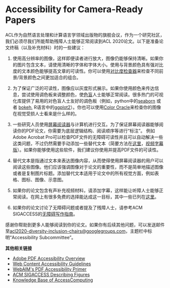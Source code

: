# Accessibility for Camera-Ready Papers

ACL作为自然语言处理和计算语言学领域出版物的旗舰会议，作为一个研究社区，我们必须尽我们所能帮助残障人士能够正常阅读到ACL 2020论文。以下是准备论文终稿（以及补充材料）时的一些建议：

1. 使用高分辨率的图像，这样即便读者进行放大，图像仍能够保持清晰。如果你的图片包含文本，请使用清晰的字体和字体大小。使用与背景颜色具有强对比度的文本颜色能够提高文章的可读性。你可以使用[对比度检查器](https://webaim.org/resources/contrastchecker/)来检查不同前景/背景颜色之间更加适合的组合。

2. 为了保证广泛的可读性，图像应以灰度形式展示。如果你使用颜色来传达信息，尝试使用调色板来调整颜色，使[色盲](http://www.colourblindawareness.org/)人士能够正常阅读。很多热门的可视化库提供了易用的对色盲人士友好的调色板（例如，python中的[seaborn](https://seaborn.pydata.org/tutorial/color_palettes.html#qualitative-color-palettes) 或者 [bokeh](https://docs.bokeh.org/en/latest/docs/reference/palettes.html#usability-palettes), R语言中的[ggplot2](http://www.cookbook-r.com/Graphs/Colors_(ggplot2)/#a-colorblind-friendly-palette)）。你也可以使用[Color Oracle](http://colororacle.org/)来检查你的图像在视觉受损人士看来是什么样的。

3. 一些研究人员使用[屏幕阅读器](https://en.wikipedia.org/wiki/Screen_reader)与计算机进行交互。为了保证屏幕阅读器能够阅读你的PDF论文，你需要为底层逻辑结构、阅读顺序等进行“标注”。 例如Adobe Acrobat Pro可以检查PDF文件的无障碍可读性并且可以自动解决一些这类问题，不过仍然需要手动添加一些替代文本（简要方法在[这里](http://www.sigaccess.org/welcome-to-sigaccess/resources/accessible-pdf-author-guide/)，[视频字幕版](https://www.youtube.com/watch?v=fO4udYorD6g)）。如果你能够使用这些软件，我们建议你使用并提高PDF文件的可读性。

4. 替代文本是指通过文本来表达图像内容，从而使得使用屏幕阅读器的用户可以阅读这些图像。他们应该强调图像对于论文的重要性，而不是简单地描述图像或者是复制图片标题。添加替代文本适用于论文中的所有视觉方面，例如表格、图标、图像、示意图。

5. 如果你的论文包含有声补充视频材料，请添加字幕，这样能让听障人士能够正常阅读。在网上有很多免费的选择能达成这一目标，其中一些已列在[这里](https://www.washington.edu/accessibility/videos/free-captioning/)。

6. 如果你的论文讨论了无障碍问题或者提及了残障人士，请参考ACM SIGACCESS的[无障碍写作指南](https://www.sigaccess.org/welcome-to-sigaccess/resources/accessible-writing-guide/)。

感谢你帮助到更多人能够阅读到你的论文。如果你有后续其他问题，可以发送邮件至[acl2020-diversity-inclusion-chairs@googlegroups.com](mailto:acl2020-diversity-inclusion-chairs@googlegroups.com)，主题栏中标明“Accessibility Subcommittee”。

<b>其他相关链接 </b> <br/>

- [Adobe PDF Accessibility Overview](https://www.adobe.com/accessibility/pdf/pdf-accessibility-overview.html)
- [Web Content Accessibility Guidelines](https://www.w3.org/TR/2018/REC-WCAG21-20180605/)
- [WebAIM's PDF Accessibility Primer](https://webaim.org/techniques/acrobat/converting)
- [ACM SIGACCESS Describing Figures](https://www.sigaccess.org/welcome-to-sigaccess/resources/describing-figures/)
- [Knowledge Base of AccessComputing](https://www.washington.edu/accesscomputing/search-accesscomputing-knowledge-base)
